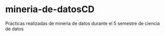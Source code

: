 # mineria-de-datosCD
Prácticas realizadas de mineria de datos durante el 5 semestre de ciencia de datos

